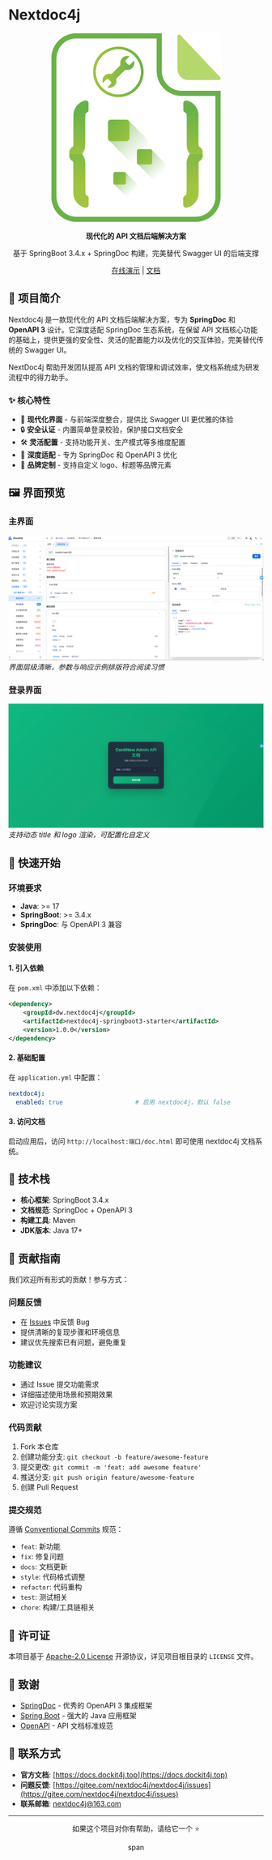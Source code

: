 # Nextdoc4j

<div align="center">

![Nextdoc4j Logo](.image/logo.png)

**现代化的 API 文档后端解决方案**

基于 SpringBoot 3.4.x + SpringDoc 构建，完美替代 Swagger UI 的后端支撑

[在线演示](https://demo.dockit4j.top/) | [文档](https://docs.dockit4j.com)

</div>

## 📖 项目简介

Nextdoc4j 是一款现代化的 API 文档后端解决方案，专为 **SpringDoc** 和 **OpenAPI 3** 设计。它深度适配 SpringDoc 生态系统，在保留 API 文档核心功能的基础上，提供更强的安全性、灵活的配置能力以及优化的交互体验，完美替代传统的 Swagger UI。

NextDoc4j 帮助开发团队提高 API 文档的管理和调试效率，使文档系统成为研发流程中的得力助手。

### ✨ 核心特性

- 🎨 **现代化界面** - 与前端深度整合，提供比 Swagger UI 更优雅的体验
- 🔒 **安全认证** - 内置简单登录校验，保护接口文档安全
- 🛠️ **灵活配置** - 支持功能开关、生产模式等多维度配置
- 🚀 **深度适配** - 专为 SpringDoc 和 OpenAPI 3 优化
- 🎯 **品牌定制** - 支持自定义 logo、标题等品牌元素

## 🖼️ 界面预览

### 主界面

![主界面截图](.image/screenshot/主界面.png)
*界面层级清晰，参数与响应示例排版符合阅读习惯*

### 登录界面

![登录界面效果](.image/screenshot/登录.png)
*支持动态 title 和 logo 渲染，可配置化自定义*

## 🚀 快速开始

### 环境要求

- **Java**: >= 17
- **SpringBoot**: >= 3.4.x
- **SpringDoc**: 与 OpenAPI 3 兼容

### 安装使用

#### 1. 引入依赖

在 `pom.xml` 中添加以下依赖：

```xml
<dependency>
    <groupId>dw.nextdoc4j</groupId>
    <artifactId>nextdoc4j-springboot3-starter</artifactId>
    <version>1.0.0</version>
</dependency>
```

#### 2. 基础配置

在 `application.yml` 中配置：

```yaml
nextdoc4j:
  enabled: true                    # 启用 nextdoc4j，默认 false
```

#### 3. 访问文档

启动应用后，访问 `http://localhost:端口/doc.html` 即可使用 nextdoc4j 文档系统。

## 🔧 技术栈

- **核心框架**: SpringBoot 3.4.x
- **文档规范**: SpringDoc + OpenAPI 3
- **构建工具**: Maven
- **JDK版本**: Java 17+

## 🤝 贡献指南

我们欢迎所有形式的贡献！参与方式：

### 问题反馈

- 在 [Issues](https://gitee.com/nextdoc4j/nextdoc4j/issues) 中反馈 Bug
- 提供清晰的复现步骤和环境信息
- 建议优先搜索已有问题，避免重复

### 功能建议

- 通过 Issue 提交功能需求
- 详细描述使用场景和预期效果
- 欢迎讨论实现方案

### 代码贡献

1. Fork 本仓库
2. 创建功能分支: `git checkout -b feature/awesome-feature`
3. 提交更改: `git commit -m 'feat: add awesome feature'`
4. 推送分支: `git push origin feature/awesome-feature`
5. 创建 Pull Request

### 提交规范

遵循 [Conventional Commits](https://conventionalcommits.org/) 规范：

- `feat`: 新功能
- `fix`: 修复问题
- `docs`: 文档更新
- `style`: 代码格式调整
- `refactor`: 代码重构
- `test`: 测试相关
- `chore`: 构建/工具链相关

## 📄 许可证

本项目基于 [Apache-2.0 License](LICENSE) 开源协议，详见项目根目录的 `LICENSE` 文件。

## 🙏 致谢

- [SpringDoc](https://springdoc.org/) - 优秀的 OpenAPI 3 集成框架
- [Spring Boot](https://spring.io/projects/spring-boot) - 强大的 Java 应用框架
- [OpenAPI](https://swagger.io/specification/) - API 文档标准规范

## 📧 联系方式

- **官方文档**: [https://docs.dockit4j.top](https://docs.dockit4j.top)
- **问题反馈**: [https://gitee.com/nextdoc4j/nextdoc4j/issues](https://gitee.com/nextdoc4j/nextdoc4j/issues)
- **联系邮箱**: nextdoc4j@163.com

---

<div align="center">

如果这个项目对你有帮助，请给它一个 ⭐️

span
